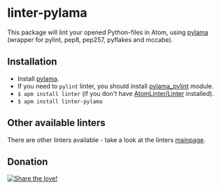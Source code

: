 # linter-pylama

This package will lint your opened Python-files in Atom, using [pylama](https://github.com/klen/pylama#-pylama) (wrapper for pylint, pep8, pep257, pyflakes and mccabe).

## Installation

* Install [pylama](https://github.com/klen/pylama#instalation).
* If you need to ```pylint``` linter, you should install [pylama_pylint](https://github.com/klen/pylama_pylint#installation) module.
* `$ apm install linter` (if you don't have [AtomLinter/Linter](https://github.com/AtomLinter/Linter) installed).
* `$ apm install linter-pylama`

## Other available linters
There are other linters available - take a look at the linters [mainpage](https://github.com/AtomLinter/Linter).

## Donation
[![Share the love!](https://chewbacco-stuff.s3.amazonaws.com/donate.png)](https://www.paypal.com/cgi-bin/webscr?cmd=_s-xclick&hosted_button_id=KXUYS4ARNHCN8)
